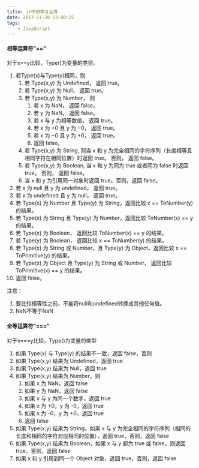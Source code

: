 ```yaml
---
title: js中相等与全等
date: 2017-11-28 13:40:25
tags:
    - JavaScript
---
```


#### 相等运算符"=="
对于x==y比较，Type()为变量的类型。
1. 若Type(x)与Type(y)相同，则
    1. 若 Type(x,y) 为 Undefined， 返回 true。
    2. 若 Type(x,y) 为 Null， 返回 true。
    3. 若 Type(x,y) 为 Number， 则
        1. 若 x 为 NaN， 返回 false。
        2. 若 y 为 NaN， 返回 false。
        3. 若 x 与 y 为相等数值， 返回 true。
        4. 若 x 为 +0 且 y 为 −0， 返回 true。
        5. 若 x 为 −0 且 y 为 +0， 返回 true。
        6. 返回 false。
    4. 若 Type(x,y) 为 String, 则当 x 和 y 为完全相同的字符序列（长度相等且相同字符在相同位置）时返回 true。 否则， 返回 false。
    5. 若 Type(x,y) 为 Boolean, 当 x 和 y 为同为 true 或者同为 false 时返回 true。 否则， 返回 false。
    6. 当 x 和 y 为引用同一对象时返回 true。否则，返回 false。
2. 若 x 为 null 且 y 为 undefined， 返回 true。
3. 若 x 为 undefined 且 y 为 null， 返回 true。
4. 若 Type(x) 为 Number 且 Type(y) 为 String，返回比较 x == ToNumber(y) 的结果。
5. 若 Type(x) 为 String 且 Type(y) 为 Number，返回比较 ToNumber(x) == y 的结果。
6. 若 Type(x) 为 Boolean， 返回比较 ToNumber(x) == y 的结果。
7. 若 Type(y) 为 Boolean， 返回比较 x == ToNumber(y) 的结果。
8. 若 Type(x) 为 String 或 Number，且 Type(y) 为 Object，返回比较 x == ToPrimitive(y) 的结果。
9. 若 Type(x) 为 Object 且 Type(y) 为 String 或 Number， 返回比较 ToPrimitive(x) == y 的结果。
10. 返回 false。

注意：
1. 要比较相等性之前，不能将null和undefined转换成其他任何值。
2. NaN不等于NaN

#### 全等运算符"==="
对于x===y比较，Type()为变量的类型
1. 如果 Type(x) 与 Type(y) 的结果不一致，返回 false，否则
2. 如果 Type(x,y) 结果为 Undefined，返回 true
3. 如果 Type(x,y) 结果为 Null，返回 true
4. 如果 Type(x,y) 结果为 Number，则
    1. 如果 x 为 NaN，返回 false
    2. 如果 y 为 NaN，返回 false
    3. 如果 x 与 y 为同一个数字，返回 true
    4. 如果 x 为 +0，y 为 -0，返回 true
    5. 如果 x 为 -0，y 为 +0，返回 true
    6. 返回 false
5. 如果 Type(x,y) 结果为 String，如果 x 与 y 为完全相同的字符序列（相同的长度和相同的字符对应相同的位置），返回 true，否则，返回 false
6. 如果 Type(x,y) 结果为 Boolean，如果 x 与 y 都为 true 或 false，则返回 true，否则，返回 false
7. 如果 x 和 y 引用到同一个 Object 对象，返回 true，否则，返回 false
